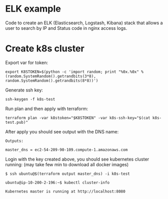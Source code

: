 # ELK example

Code to create an ELK (Elasticsearch, Logstash, Kibana) stack that allows a user to search by IP and Status code in nginx access logs.

# Create k8s cluster

Export var for token:

```
export K8STOKEN=$(python -c 'import random; print "%0x.%0x" % (random.SystemRandom().getrandbits(3*8), random.SystemRandom().getrandbits(8*8))')
```

Generate ssh key:

```
ssh-keygen -f k8s-test
```

Run plan and then apply with terraform:

```
terraform plan -var k8stoken="$K8STOKEN" -var k8s-ssh-key="$(cat k8s-test.pub)"
```

After apply you should see output with the DNS name:

```
Outputs:

master_dns = ec2-54-209-90-109.compute-1.amazonaws.com
```

Login with the key created above, you should see kubernetes cluster running:
(may take few min to download all docker images)

```
$ ssh ubuntu@$(terraform output master_dns) -i k8s-test

ubuntu@ip-10-200-2-196:~$ kubectl cluster-info

Kubernetes master is running at http://localhost:8080
```

